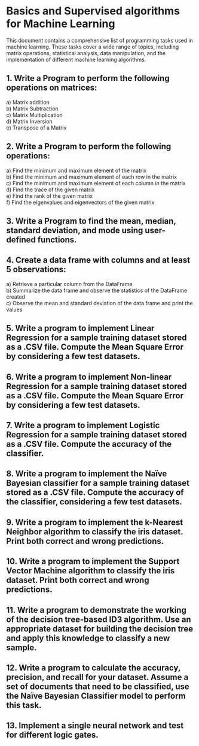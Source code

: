 # Basics and Supervised algorithms for Machine Learning 

This document contains a comprehensive list of programming tasks used in  machine learning. These tasks cover a wide range of topics, including matrix operations, statistical analysis, data manipulation, and the implementation of different machine learning algorithms. 

## 1. Write a Program to perform the following operations on matrices:
   a) Matrix addition  
   b) Matrix Subtraction  
   c) Matrix Multiplication  
   d) Matrix Inversion  
   e) Transpose of a Matrix  

## 2. Write a Program to perform the following operations:
   a) Find the minimum and maximum element of the matrix  
   b) Find the minimum and maximum element of each row in the matrix  
   c) Find the minimum and maximum element of each column in the matrix  
   d) Find the trace of the given matrix  
   e) Find the rank of the given matrix  
   f) Find the eigenvalues and eigenvectors of the given matrix  

## 3. Write a Program to find the mean, median, standard deviation, and mode using user-defined functions.

## 4. Create a data frame with columns and at least 5 observations:
   a) Retrieve a particular column from the DataFrame  
   b) Summarize the data frame and observe the statistics of the DataFrame created  
   c) Observe the mean and standard deviation of the data frame and print the values  

## 5. Write a program to implement Linear Regression for a sample training dataset stored as a .CSV file. Compute the Mean Square Error by considering a few test datasets.

## 6. Write a program to implement Non-linear Regression for a sample training dataset stored as a .CSV file. Compute the Mean Square Error by considering a few test datasets.

## 7. Write a program to implement Logistic Regression for a sample training dataset stored as a .CSV file. Compute the accuracy of the classifier.

## 8. Write a program to implement the Naïve Bayesian classifier for a sample training dataset stored as a .CSV file. Compute the accuracy of the classifier, considering a few test datasets.

## 9. Write a program to implement the k-Nearest Neighbor algorithm to classify the iris dataset. Print both correct and wrong predictions.

## 10. Write a program to implement the Support Vector Machine algorithm to classify the iris dataset. Print both correct and wrong predictions.

## 11. Write a program to demonstrate the working of the decision tree-based ID3 algorithm. Use an appropriate dataset for building the decision tree and apply this knowledge to classify a new sample.

## 12. Write a program to calculate the accuracy, precision, and recall for your dataset. Assume a set of documents that need to be classified, use the Naïve Bayesian Classifier model to perform this task.

## 13. Implement a single neural network and test for different logic gates.
